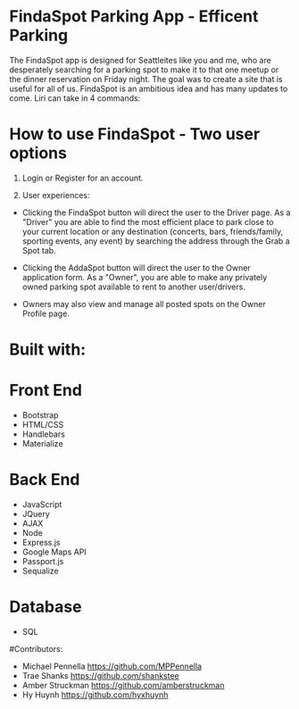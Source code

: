 # FindaSpot Parking App - Efficent Parking
The FindaSpot app is designed for Seattleites like you and me, who are desperately searching for a parking spot to make it to that one meetup or the dinner reservation on Friday night. The goal was to create a site that is useful for all of us. FindaSpot is an ambitious idea and has many updates to come.
Liri can take in 4 commands:

# How to use FindaSpot - Two user options

1. Login or Register for an account.

2. User experiences:

- Clicking the FindaSpot button will direct the user to the Driver page. As a "Driver" you are able to find the most efficient place to park close to your current location or any destination (concerts, bars, friends/family, sporting events, any event) by searching the address through the Grab a Spot tab.

- Clicking the AddaSpot button will direct the user to the Owner application form. As a "Owner", you are able to make any privately owned parking spot available to rent to another user/drivers. 

- Owners may also view and manage all posted spots on the Owner Profile page. 

# Built with:

# Front End
- Bootstrap
- HTML/CSS
- Handlebars
- Materialize

# Back End
- JavaScript
- JQuery
- AJAX 
- Node
- Express.js
- Google Maps API
- Passport.js
- Sequalize

# Database
- SQL

#Contributors:
- Michael Pennella https://github.com/MPPennella
- Trae Shanks https://github.com/shankstee
- Amber Struckman https://github.com/amberstruckman
- Hy Huynh https://github.com/hyxhuynh

